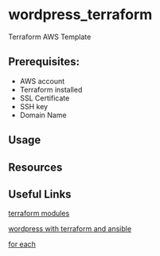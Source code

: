 # wordpress_terraform

Terraform AWS Template

 ## Prerequisites:
   - AWS account
   - Terraform installed 
   - SSL Certificate
   - SSH key
   - Domain Name
   
## Usage

## Resources

## Useful Links

[terraform modules](https://registry.terraform.io/modules/erkinsinc/wordpress/aws/latest?tab=resources)

[wordpress with terraform and ansible](https://mschirbel.medium.com/wordpress-on-aws-using-terraform-and-ansible-8c3e04cb76e9)

[for each](https://learn.hashicorp.com/tutorials/terraform/for-each?in=terraform/configuration-language)
